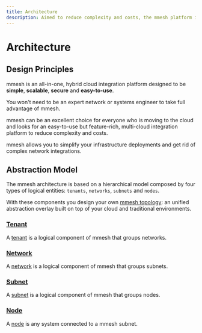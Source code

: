 ```yaml
---
title: Architecture
description: Aimed to reduce complexity and costs, the mmesh platform is a hybrid cloud integration platform designed to be simple, scalable, secure and easy-to-use.
---
```


# Architecture

## Design Principles

mmesh is an all-in-one, hybrid cloud integration platform designed to be **simple**, **scalable**, **secure** and **easy-to-use**.

You won't need to be an expert network or systems engineer to take full advantage of mmesh.

mmesh can be an excellent choice for everyone who is moving to the cloud and looks for an easy-to-use but feature-rich, multi-cloud integration platform to reduce complexity and costs.

mmesh allows you to simplify your infrastructure deployments and get rid of complex network integrations.

## Abstraction Model

The mmesh architecture is based on a hierarchical model composed by four types of logical entities: `tenants`, `networks`, `subnets` and `nodes`.

With these components you design your own [mmesh topology](/docs/platform/networking/topology/): an unified abstraction overlay built on top of your cloud and traditional environments.

### [Tenant](/docs/platform/networking/topology/#tenant)

A [tenant](/docs/platform/networking/topology/#tenant) is a logical component of mmesh that groups networks.

### [Network](/docs/platform/networking/topology/#network)

A [network](/docs/platform/networking/topology/#network) is a logical component of mmesh that groups subnets.

### [Subnet](/docs/platform/networking/topology/#subnet)

A [subnet](/docs/platform/networking/topology/#subnet) is a logical component of mmesh that groups nodes.

### [Node](/docs/platform/networking/nodes/)

A [node](/docs/platform/networking/nodes/) is any system connected to a mmesh subnet.
